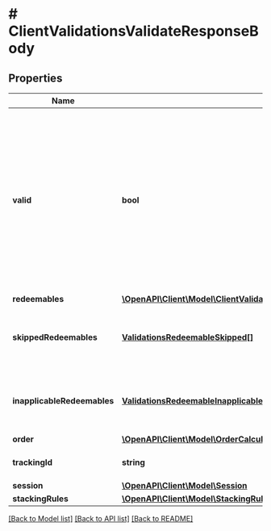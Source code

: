# # ClientValidationsValidateResponseBody

## Properties

Name | Type | Description | Notes
------------ | ------------- | ------------- | -------------
**valid** | **bool** | The result of the validation. It takes all of the redeemables into account and returns a &#x60;false&#x60; if at least one redeemable is inapplicable. Returns &#x60;true&#x60; if all redeemables are applicable. | [optional]
**redeemables** | [**\OpenAPI\Client\Model\ClientValidationsValidateResponseBodyRedeemablesItem[]**](ClientValidationsValidateResponseBodyRedeemablesItem.md) |  | [optional]
**skippedRedeemables** | [**ValidationsRedeemableSkipped[]**](ValidationsRedeemableSkipped.md) | Lists validation results of each skipped redeemable. | [optional]
**inapplicableRedeemables** | [**ValidationsRedeemableInapplicable[]**](ValidationsRedeemableInapplicable.md) | Lists validation results of each inapplicable redeemable. | [optional]
**order** | [**\OpenAPI\Client\Model\OrderCalculated**](OrderCalculated.md) |  | [optional]
**trackingId** | **string** | Hashed customer source ID. | [optional]
**session** | [**\OpenAPI\Client\Model\Session**](Session.md) |  | [optional]
**stackingRules** | [**\OpenAPI\Client\Model\StackingRules**](StackingRules.md) |  |

[[Back to Model list]](../../README.md#models) [[Back to API list]](../../README.md#endpoints) [[Back to README]](../../README.md)
